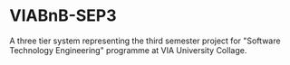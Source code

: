 # VIABnB-SEP3
A three tier system representing the third semester project for "Software Technology Engineering" programme at VIA University Collage.
